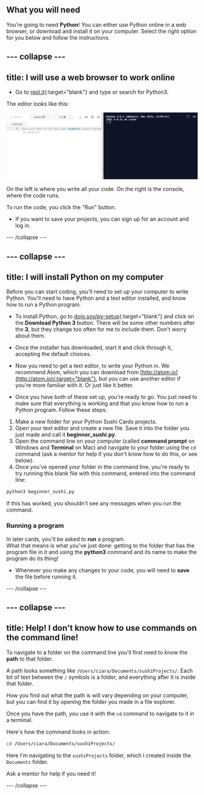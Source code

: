 ## What you will need

You’re going to need **Python**! You can either use Python online in a web browser, or download and install it on your computer. Select the right option for you below and follow the instructions.

--- collapse ---
---
title: I will use a web browser to work online
---

+ Go to [repl.it](https://repl.it){:target="blank"} and type or search for Python3.

The editor looks like this:

![The Python3 code editor and console](images/replit.png)

On the left is where you write all your code. On the right is the console, where the code runs.

To run the code, you click the "Run" button.

+ If you want to save your projects, you can sign up for an account and log in.

--- /collapse ---

--- collapse ---
---
title: I will install Python on my computer
---

Before you can start coding, you'll need to set up your computer to write Python. You'll need to have Python and a text editor installed, and know how to run a Python program.

+ To install Python, go to [dojo.soy/py-setup](http://dojo.soy/py-setup){:target="blank"} and click on the **Download Python 3** button. There will be some other numbers after the **3**, but they change too often for me to include them. Don't worry about them.

+ Once the installer has downloaded, start it and click through it, accepting the default choices.

+ Now you need to get a text editor, to write your Python in. We recommend Atom, which you can download from [http://atom.io](http://atom.io){:target="blank"}, but you can use another editor if you're more familiar with it. Or just like it better.

+ Once you have both of these set up, you're ready to go. You just need to make sure that everything is working and that you know how to run a Python program. Follow these steps:
 1. Make a new folder for your Python Sushi Cards projects.
 2. Open your text editor and create a new file. Save it into the folder you just made and call it **beginner_sushi.py**.
 3. Open the command line on your computer (called **command prompt** on Windows and **Terminal** on Mac) and navigate to your folder using the `cd` command (ask a mentor for help if you don't know how to do this, or see below).
 4. Once you've opened your folder in the command line, you're ready to try running this blank file with this command, entered into the command line:
  ```bash
  python3 beginner_sushi.py
  ```
  If this has worked, you shouldn't see any messages when you run the command.

### Running a program
In later cards, you'll be asked to **run** a program.   
What that means is what you've just done: getting to the folder that has the program file in it and using the **python3** command and its name to make the program do its thing!

+ Whenever you make any changes to your code, you will need to **save** the file before running it.

--- /collapse ---


--- collapse ---
---
title: Help! I don't know how to use commands on the command line!
---

To navigate to a folder on the command line you'll first need to know the **path** to that folder.

A path looks something like `/Users/ciara/Documents/sushiProjects/`. Each bit of text between the `/` symbols is a folder, and everything after it is inside that folder.

How you find out what the path is will vary depending on your computer, but you can find it by opening the folder you made in a file explorer.

Once you have the path, you use it with the `cd` command to navigate to it in a terminal.

Here's how the command looks in action:

```bash
cd /Users/ciara/Documents/sushiProjects/
```

Here I'm navigating to the `sushiProjects` folder, which I created inside the `Documents` folder.

Ask a mentor for help if you need it!

--- /collapse ---

